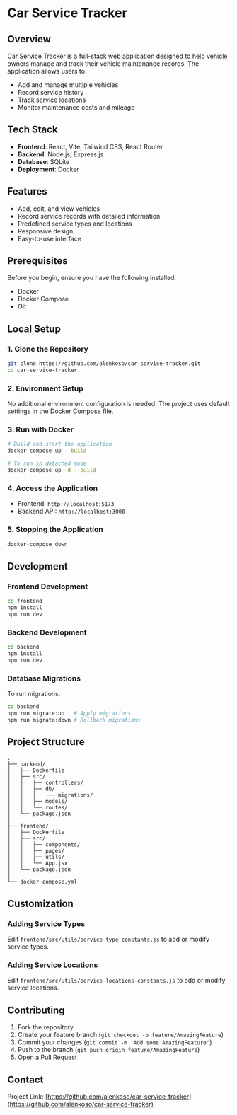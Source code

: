 # Car Service Tracker

## Overview

Car Service Tracker is a full-stack web application designed to help vehicle owners manage and track their vehicle maintenance records. The application allows users to:

- Add and manage multiple vehicles
- Record service history
- Track service locations
- Monitor maintenance costs and mileage

## Tech Stack

- **Frontend**: React, Vite, Tailwind CSS, React Router
- **Backend**: Node.js, Express.js
- **Database**: SQLite
- **Deployment**: Docker

## Features

- Add, edit, and view vehicles
- Record service records with detailed information
- Predefined service types and locations
- Responsive design
- Easy-to-use interface

## Prerequisites

Before you begin, ensure you have the following installed:

- Docker
- Docker Compose
- Git

## Local Setup

### 1. Clone the Repository

```bash
git clone https://github.com/alenkoso/car-service-tracker.git
cd car-service-tracker
```

### 2. Environment Setup

No additional environment configuration is needed. The project uses default settings in the Docker Compose file.

### 3. Run with Docker

```bash
# Build and start the application
docker-compose up --build

# To run in detached mode
docker-compose up -d --build
```

### 4. Access the Application

- Frontend: `http://localhost:5173`
- Backend API: `http://localhost:3000`

### 5. Stopping the Application

```bash
docker-compose down
```

## Development

### Frontend Development

```bash
cd frontend
npm install
npm run dev
```

### Backend Development

```bash
cd backend
npm install
npm run dev
```

### Database Migrations

To run migrations:

```bash
cd backend
npm run migrate:up   # Apply migrations
npm run migrate:down # Rollback migrations
```

## Project Structure

```
.
├── backend/
│   ├── Dockerfile
│   ├── src/
│   │   ├── controllers/
│   │   ├── db/
│   │   │   └── migrations/
│   │   ├── models/
│   │   └── routes/
│   └── package.json
│
├── frontend/
│   ├── Dockerfile
│   ├── src/
│   │   ├── components/
│   │   ├── pages/
│   │   ├── utils/
│   │   └── App.jsx
│   └── package.json
│
└── docker-compose.yml
```

## Customization

### Adding Service Types

Edit `frontend/src/utils/service-type-constants.js` to add or modify service types.

### Adding Service Locations

Edit `frontend/src/utils/service-locations-constants.js` to add or modify service locations.

## Contributing

1. Fork the repository
2. Create your feature branch (`git checkout -b feature/AmazingFeature`)
3. Commit your changes (`git commit -m 'Add some AmazingFeature'`)
4. Push to the branch (`git push origin feature/AmazingFeature`)
5. Open a Pull Request

## Contact

Project Link: [https://github.com/alenkoso/car-service-tracker](https://github.com/alenkoso/car-service-tracker)
